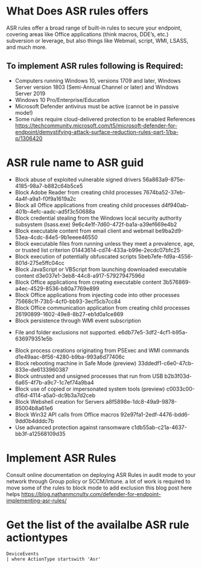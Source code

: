 # What Does ASR rules offers
ASR rules offer a broad range of built-in rules to secure your endpoint, covering areas like Office applications (think macros, DDE’s, etc.) subversion or leverage, but also things like Webmail, script, WMI, LSASS, and much more.
## To implement ASR rules following is Required:
  - Computers running Windows 10, versions 1709 and later,  Windows Server version 1803 (Semi-Annual Channel or later) and Windows Server 2019
  - Windows 10 Pro/Enterprise/Education
  - Microsoft Defender antivirus must be active (cannot be in passive mode!)
  - Some rules require cloud-delivered protection to be enabled
References https://techcommunity.microsoft.com/t5/microsoft-defender-for-endpoint/demystifying-attack-surface-reduction-rules-part-1/ba-p/1306420



# ASR rule name to ASR guid
- Block abuse of exploited vulnerable signed drivers	56a863a9-875e-4185-98a7-b882c64b5ce5
- Block Adobe Reader from creating child processes	7674ba52-37eb-4a4f-a9a1-f0f9a1619a2c
- Block all Office applications from creating child processes	d4f940ab-401b-4efc-aadc-ad5f3c50688a
- Block credential stealing from the Windows local security authority subsystem (lsass.exe)	9e6c4e1f-7d60-472f-ba1a-a39ef669e4b2
- Block executable content from email client and webmail	be9ba2d9-53ea-4cdc-84e5-9b1eeee46550
- Block executable files from running unless they meet a prevalence, age, or trusted list criterion	01443614-cd74-433a-b99e-2ecdc07bfc25
- Block execution of potentially obfuscated scripts	5beb7efe-fd9a-4556-801d-275e5ffc04cc
- Block JavaScript or VBScript from launching downloaded executable content	d3e037e1-3eb8-44c8-a917-57927947596d
- Block Office applications from creating executable content	3b576869-a4ec-4529-8536-b80a7769e899
- Block Office applications from injecting code into other processes	75668c1f-73b5-4cf0-bb93-3ecf5cb7cc84
- Block Office communication application from creating child processes	26190899-1602-49e8-8b27-eb1d0a1ce869
- Block persistence through WMI event subscription
* File and folder exclusions not supported.	e6db77e5-3df2-4cf1-b95a-636979351e5b
- Block process creations originating from PSExec and WMI commands	d1e49aac-8f56-4280-b9ba-993a6d77406c
- Block rebooting machine in Safe Mode (preview)	33ddedf1-c6e0-47cb-833e-de6133960387
- Block untrusted and unsigned processes that run from USB	b2b3f03d-6a65-4f7b-a9c7-1c7ef74a9ba4
- Block use of copied or impersonated system tools (preview)	c0033c00-d16d-4114-a5a0-dc9b3a7d2ceb
- Block Webshell creation for Servers	a8f5898e-1dc8-49a9-9878-85004b8a61e6
- Block Win32 API calls from Office macros	92e97fa1-2edf-4476-bdd6-9dd0b4dddc7b
- Use advanced protection against ransomware	c1db55ab-c21a-4637-bb3f-a12568109d35

# Implement ASR Rules 
Consult online documentation on deploying ASR Rules in audit mode to your network through Group policy or SCCM/Intune. a lot of work is required to move some of the rules to block mode 
to add exclusion this blog post here helps 
https://blog.nathanmcnulty.com/defender-for-endpoint-implementing-asr-rules/
# Get the list of the availalbe ASR rule actiontypes 
```
DeviceEvents
| where ActionType startswith 'Asr'
```
